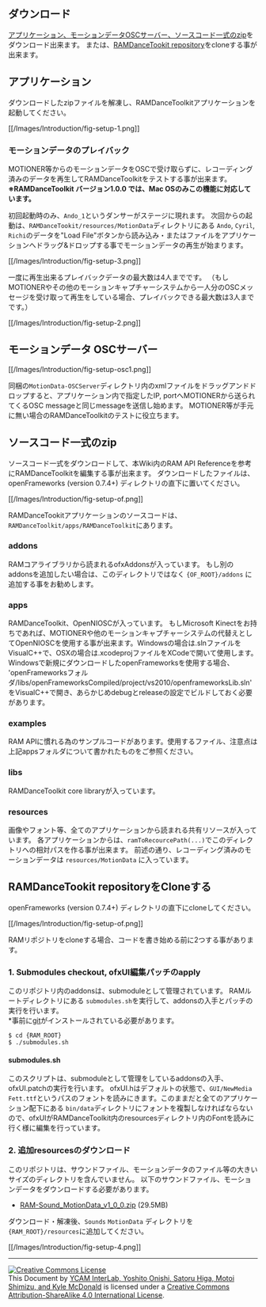 ## ダウンロード

[アプリケーション、モーションデータOSCサーバー、ソースコード一式のzip](Overview#downloads)をダウンロード出来ます。
または、[RAMDanceTookit repository](https://github.com/YCAMInterlab/RAMDanceToolkit)をcloneする事が出来ます。

## アプリケーション

ダウンロードしたzipファイルを解凍し、RAMDanceToolkitアプリケーションを起動してください。

[[/Images/Introduction/fig-setup-1.png]]

### モーションデータのプレイバック
MOTIONER等からのモーションデータをOSCで受け取らずに、レコーディング済みのデータを再生してRAMDanceToolkitをテストする事が出来ます。　　
**※RAMDanceToolkit バージョン1.0.0 では、Mac OSのみこの機能に対応しています。**

初回起動時のみ、`Ando_1`というダンサーがステージに現れます。
次回からの起動は、`RAMDanceTookit/resources/MotionData`ディレクトリにある `Ando`, `Cyril`, `Richi`のデータを"Load File"ボタンから読み込み・またはファイルをアプリケーションへドラッグ&ドロップする事でモーションデータの再生が始まります。

[[/Images/Introduction/fig-setup-3.png]]

一度に再生出来るプレイバックデータの最大数は4人までです。
（もしMOTIONERやその他のモーションキャプチャーシステムから一人分のOSCメッセージを受け取って再生をしている場合、プレイバックできる最大数は3人までです。）

[[/Images/Introduction/fig-setup-2.png]]


## モーションデータ OSCサーバー

[[/Images/Introduction/fig-setup-osc1.png]]

同梱の`MotionData-OSCServer`ディレクトリ内のxmlファイルをドラッグアンドドロップすると、アプリケーション内で指定したIP, portへMOTIONERから送られてくるOSC messageと同じmessageを送信し始めます。
MOTIONER等が手元に無い場合のRAMDanceToolkitのテストに役立ちます。


## ソースコード一式のzip

ソースコード一式をダウンロードして、本Wiki内のRAM API Referenceを参考にRAMDanceToolkitを編集する事が出来ます。
ダウンロードしたファイルは、openFrameworks (version 0.7.4+) ディレクトリの直下に置いてください。

[[/Images/Introduction/fig-setup-of.png]]


RAMDanceTookitアプリケーションのソースコードは、`RAMDanceToolkit/apps/RAMDanceToolkit`にあります。


### addons 

RAMコアライブラリから読まれるofxAddonsが入っています。
もし別のaddonsを追加したい場合は、このディレクトリではなく `{OF_ROOT}/addons` に追加する事をお勧めします。

### apps

RAMDanceToolkit、OpenNIOSCが入っています。
もしMicrosoft Kinectをお持ちであれば、MOTIONERや他のモーションキャプチャーシステムの代替えとしてOpenNIOSCを使用する事が出来ます。Windowsの場合は.slnファイルをVisualC++で、OSXの場合は.xcodeprojファイルをXCodeで開いて使用します。Windowsで新規にダウンロードしたopenFrameworksを使用する場合、<br />
'openFrameworksフォルダ/libs/openFrameworksCompiled/project/vs2010/openframeworksLib.sln' <br />
をVisualC++で開き、あらかじめdebugとreleaseの設定でビルドしておく必要があります。

### examples

RAM APIに慣れる為のサンプルコードがあります。使用するファイル、注意点は上記appsフォルダについて書かれたものをご参照ください。

### libs

RAMDanceToolkit core libraryが入っています。

### resources

画像やフォント等、全てのアプリケーションから読まれる共有リソースが入っています。 各アプリケーションからは、`ramToRecourcePath(...)`でこのディレクトリへの相対パスを作る事が出来ます。
前述の通り、レコーディング済みのモーションデータは `resources/MotionData` に入っています。


## RAMDanceTookit repositoryをCloneする

openFrameworks (version 0.7.4+) ディレクトリの直下にcloneしてください。

[[/Images/Introduction/fig-setup-of.png]]

RAMリポジトリをcloneする場合、コードを書き始める前に2つする事があります。

### 1. Submodules checkout, ofxUI編集パッチのapply

このリポジトリ内のaddonsは、submoduleとして管理されています。
RAMルートディレクトリにある `submodules.sh`を実行して、addonsの入手とパッチの実行を行います。  
*事前に[git](http://git-scm.com/downloads)がインストールされている必要があります。

	$ cd {RAM_ROOT}
	$ ./submodules.sh

#### submodules.sh

このスクリプトは、submoduleとして管理をしているaddonsの入手、ofxUI.patchの実行を行います。
ofxUI.hはデフォルトの状態で、`GUI/NewMedia Fett.ttf`というパスのフォントを読みにきます。このままだと全てのアプリケーション配下にある `bin/data`ディレクトリにフォントを複製しなければならないので、ofxUIがRAMDanceToolkit内のresourcesディレクトリ内のFontを読みに行く様に編集を行っています。


### 2. 追加resourcesのダウンロード

このリポジトリは、サウンドファイル、モーションデータのファイル等の大きいサイズのディレクトリを含んでいません。
以下のサウンドファイル、モーションデータをダウンロードする必要があります。

- [RAM-Sound_MotionData_v1_0_0.zip](https://github.com/YCAMInterlab/RAMDanceToolkit/releases/download/v1.0.0/RAM-Sound_MotionData_v1_0_0.zip) (29.5MB)

ダウンロード・解凍後、`Sounds` `MotionData` ディレクトリを `{RAM_ROOT}/resources`に追加してください。

[[/Images/Introduction/fig-setup-4.png]]

<hr>
<a rel="license" href="http://creativecommons.org/licenses/by-sa/4.0/"><img alt="Creative Commons License" style="border-width:0" src="http://i.creativecommons.org/l/by-sa/4.0/80x15.png" /></a><br /><span xmlns:dct="http://purl.org/dc/terms/" property="dct:title">This Document</span> by <a xmlns:cc="http://creativecommons.org/ns#" href="http://interlab.ycam.jp/projects/ram" property="cc:attributionName" rel="cc:attributionURL">YCAM InterLab, Yoshito Onishi, Satoru Higa, Motoi Shimizu, and Kyle McDonald</a> is licensed under a <a rel="license" href="http://creativecommons.org/licenses/by-sa/4.0/">Creative Commons Attribution-ShareAlike 4.0 International License</a>.
